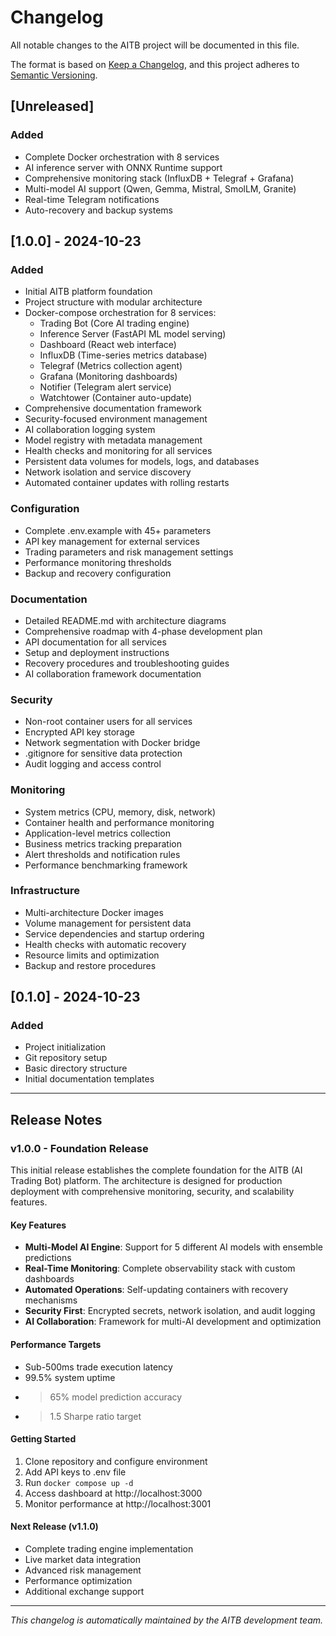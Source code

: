 # Changelog

All notable changes to the AITB project will be documented in this file.

The format is based on [Keep a Changelog](https://keepachangelog.com/en/1.0.0/),
and this project adheres to [Semantic Versioning](https://semver.org/spec/v2.0.0.html).

## [Unreleased]

### Added
- Complete Docker orchestration with 8 services
- AI inference server with ONNX Runtime support
- Comprehensive monitoring stack (InfluxDB + Telegraf + Grafana)
- Multi-model AI support (Qwen, Gemma, Mistral, SmolLM, Granite)
- Real-time Telegram notifications
- Auto-recovery and backup systems

## [1.0.0] - 2024-10-23

### Added
- Initial AITB platform foundation
- Project structure with modular architecture
- Docker-compose orchestration for 8 services:
  - Trading Bot (Core AI trading engine)
  - Inference Server (FastAPI ML model serving)
  - Dashboard (React web interface)
  - InfluxDB (Time-series metrics database)
  - Telegraf (Metrics collection agent)
  - Grafana (Monitoring dashboards)
  - Notifier (Telegram alert service)
  - Watchtower (Container auto-update)
- Comprehensive documentation framework
- Security-focused environment management
- AI collaboration logging system
- Model registry with metadata management
- Health checks and monitoring for all services
- Persistent data volumes for models, logs, and databases
- Network isolation and service discovery
- Automated container updates with rolling restarts

### Configuration
- Complete .env.example with 45+ parameters
- API key management for external services
- Trading parameters and risk management settings
- Performance monitoring thresholds
- Backup and recovery configuration

### Documentation
- Detailed README.md with architecture diagrams
- Comprehensive roadmap with 4-phase development plan
- API documentation for all services
- Setup and deployment instructions
- Recovery procedures and troubleshooting guides
- AI collaboration framework documentation

### Security
- Non-root container users for all services
- Encrypted API key storage
- Network segmentation with Docker bridge
- .gitignore for sensitive data protection
- Audit logging and access control

### Monitoring
- System metrics (CPU, memory, disk, network)
- Container health and performance monitoring
- Application-level metrics collection
- Business metrics tracking preparation
- Alert thresholds and notification rules
- Performance benchmarking framework

### Infrastructure
- Multi-architecture Docker images
- Volume management for persistent data
- Service dependencies and startup ordering
- Health checks with automatic recovery
- Resource limits and optimization
- Backup and restore procedures

## [0.1.0] - 2024-10-23

### Added
- Project initialization
- Git repository setup
- Basic directory structure
- Initial documentation templates

---

## Release Notes

### v1.0.0 - Foundation Release

This initial release establishes the complete foundation for the AITB (AI Trading Bot) platform. The architecture is designed for production deployment with comprehensive monitoring, security, and scalability features.

#### Key Features
- **Multi-Model AI Engine**: Support for 5 different AI models with ensemble predictions
- **Real-Time Monitoring**: Complete observability stack with custom dashboards
- **Automated Operations**: Self-updating containers with recovery mechanisms
- **Security First**: Encrypted secrets, network isolation, and audit logging
- **AI Collaboration**: Framework for multi-AI development and optimization

#### Performance Targets
- Sub-500ms trade execution latency
- 99.5% system uptime
- >65% model prediction accuracy
- >1.5 Sharpe ratio target

#### Getting Started
1. Clone repository and configure environment
2. Add API keys to .env file
3. Run `docker compose up -d`
4. Access dashboard at http://localhost:3000
5. Monitor performance at http://localhost:3001

#### Next Release (v1.1.0)
- Complete trading engine implementation
- Live market data integration
- Advanced risk management
- Performance optimization
- Additional exchange support

---

*This changelog is automatically maintained by the AITB development team.*